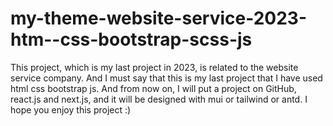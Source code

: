 # my-theme-website-service-2023-htm--css-bootstrap-scss-js
This project, which is my last project in 2023, is related to the website service company. And I must say that this is my last project that I have used html css bootstrap js. And from now on, I will put a project on GitHub, react.js and next.js, and it will be designed with mui or tailwind or antd. I hope you enjoy this project :)
